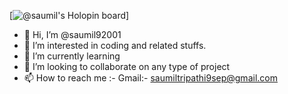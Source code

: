 [![@saumil's Holopin board](https://holopin.io/api/user/board?user=saumil)]
- 👋 Hi, I’m @saumil92001
- 👀 I’m interested in coding and related stuffs.
- 🌱 I’m currently learning 
- 💞️ I’m looking to collaborate on any type of project
- 📫 How to reach me :-
      Gmail:- saumiltripathi9sep@gmail.com
<!---
saumil92001/saumil92001 is a ✨ special ✨ repository because its `README.md` (this file) appears on your GitHub profile.
You can click the Preview link to take a look at your changes.
--->
